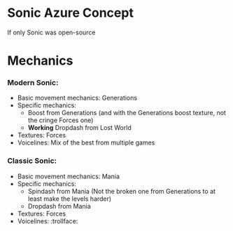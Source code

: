 # Sonic Azure Concept
If only Sonic was open-source

# Mechanics

### Modern Sonic:
- Basic movement mechanics: Generations
- Specific mechanics:
  - Boost from Generations (and with the Generations boost texture, not the cringe Forces one)
  - **Working** Dropdash from Lost World
- Textures: Forces
- Voicelines: Mix of the best from multiple games


### Classic Sonic:
- Basic movement mechanics: Mania
- Specific mechanics:
  - Spindash from Mania (Not the broken one from Generations to at least make the levels harder)
  - Dropdash from Mania
- Textures: Forces
- Voicelines: :trollface:

